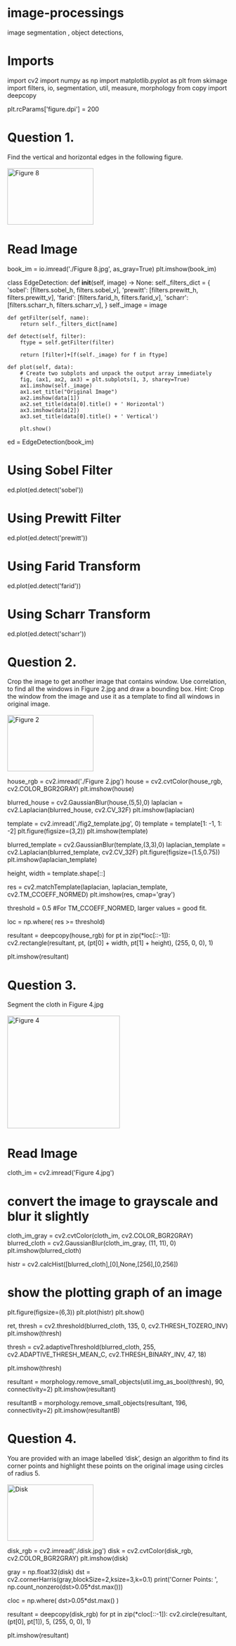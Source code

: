 # image-processings
image segmentation , object detections, 



# Imports

import cv2
import numpy as np
import matplotlib.pyplot as plt
from skimage import filters, io, segmentation, util, measure, morphology
from copy import deepcopy

plt.rcParams['figure.dpi'] = 200

# Question 1.

Find the vertical and horizontal edges in the following figure.
<br><br><img height=128 width=196 src="./Figure 8.jpg" alt="Figure 8">

# Read Image
book_im = io.imread('./Figure 8.jpg', as_gray=True)
plt.imshow(book_im)





class EdgeDetection:
    def __init__(self, image) -> None:
        self._filters_dict = {
            'sobel': [filters.sobel_h, filters.sobel_v],
            'prewitt': [filters.prewitt_h, filters.prewitt_v],
            'farid': [filters.farid_h, filters.farid_v],
            'scharr': [filters.scharr_h, filters.scharr_v],
        }
        self._image = image

    def getFilter(self, name):
        return self._filters_dict[name]

    def detect(self, filter):
        ftype = self.getFilter(filter)
        
        return [filter]+[f(self._image) for f in ftype]

    def plot(self, data):
        # Create two subplots and unpack the output array immediately
        fig, (ax1, ax2, ax3) = plt.subplots(1, 3, sharey=True)
        ax1.imshow(self._image)
        ax1.set_title("Original Image")
        ax2.imshow(data[1])
        ax2.set_title(data[0].title() + ' Horizontal')
        ax3.imshow(data[2])
        ax3.set_title(data[0].title() + ' Vertical')
        
        plt.show()

ed = EdgeDetection(book_im)
# Using Sobel Filter
ed.plot(ed.detect('sobel'))
# Using Prewitt Filter
ed.plot(ed.detect('prewitt'))
# Using Farid Transform
ed.plot(ed.detect('farid'))
# Using Scharr Transform
ed.plot(ed.detect('scharr'))


# Question 2.

Crop the image to get another image that contains window. Use correlation, to find all the windows in Figure 2.jpg and draw a bounding box. Hint: Crop the window from the image and use it as a template to find all windows in original image.
<br><br><img height=128 width=196 src="./Figure 2.jpg" alt="Figure 2">

house_rgb = cv2.imread('./Figure 2.jpg')
house = cv2.cvtColor(house_rgb, cv2.COLOR_BGR2GRAY)
plt.imshow(house)

blurred_house = cv2.GaussianBlur(house,(5,5),0)
laplacian = cv2.Laplacian(blurred_house, cv2.CV_32F)
plt.imshow(laplacian)

template = cv2.imread('./fig2_template.jpg', 0)
template = template[1: -1, 1: -2]
plt.figure(figsize=(3,2))
plt.imshow(template)

blurred_template = cv2.GaussianBlur(template,(3,3),0)
laplacian_template = cv2.Laplacian(blurred_template, cv2.CV_32F)
plt.figure(figsize=(1.5,0.75))
plt.imshow(laplacian_template)

height, width = template.shape[::]

res = cv2.matchTemplate(laplacian, laplacian_template, cv2.TM_CCOEFF_NORMED)
plt.imshow(res, cmap='gray')

threshold = 0.5 #For TM_CCOEFF_NORMED, larger values = good fit.

loc = np.where( res >= threshold)

resultant = deepcopy(house_rgb)
for pt in zip(*loc[::-1]): 
    cv2.rectangle(resultant, pt, (pt[0] + width, pt[1] + height), (255, 0, 0), 1) 

plt.imshow(resultant)

# Question 3.

Segment the cloth in Figure 4.jpg
<br><br><img height=256 width=256 src="./Figure 4.jpg" alt="Figure 4">

# Read Image
cloth_im = cv2.imread('Figure 4.jpg')
# convert the image to grayscale and blur it slightly
cloth_im_gray = cv2.cvtColor(cloth_im, cv2.COLOR_BGR2GRAY)
blurred_cloth = cv2.GaussianBlur(cloth_im_gray, (11, 11), 0)
plt.imshow(blurred_cloth)

histr = cv2.calcHist([blurred_cloth],[0],None,[256],[0,256])
  
# show the plotting graph of an image
plt.figure(figsize=(6,3))
plt.plot(histr)
plt.show()

ret, thresh = cv2.threshold(blurred_cloth, 135,  0, cv2.THRESH_TOZERO_INV)
plt.imshow(thresh)

thresh = cv2.adaptiveThreshold(blurred_cloth, 255,
	cv2.ADAPTIVE_THRESH_MEAN_C, cv2.THRESH_BINARY_INV, 47, 18)

plt.imshow(thresh)

resultant = morphology.remove_small_objects(util.img_as_bool(thresh), 90, connectivity=2)
plt.imshow(resultant)

resultantB = morphology.remove_small_objects(resultant, 196, connectivity=2)
plt.imshow(resultantB)

# Question 4.

You are provided with an image labelled ‘disk’, design an algorithm to find its corner points and highlight these points on the original image using circles of radius 5.
<br><br><img height=128 width=196 src="./disk.jpg" alt="Disk">

disk_rgb = cv2.imread('./disk.jpg')
disk = cv2.cvtColor(disk_rgb, cv2.COLOR_BGR2GRAY)
plt.imshow(disk)

gray = np.float32(disk)
dst = cv2.cornerHarris(gray,blockSize=2,ksize=3,k=0.1)
print('Corner Points: ', np.count_nonzero(dst>0.05*dst.max()))

cloc = np.where( dst>0.05*dst.max() )

resultant = deepcopy(disk_rgb)
for pt in zip(*cloc[::-1]): 
    cv2.circle(resultant, (pt[0], pt[1]), 5, (255, 0, 0), 1)

plt.imshow(resultant)

